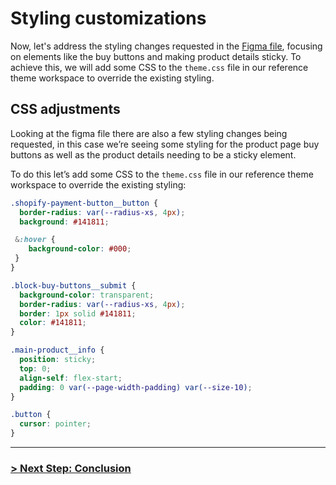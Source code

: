 # Styling customizations

Now, let's address the styling changes requested in the [Figma file](https://www.figma.com/file/wfOE30Q8piyj5Q7zJhXI2o/Reference-Theme-Demo-V2), focusing on elements like the buy buttons and making product details sticky. To achieve this, we will add some CSS to the `theme.css` file in our reference theme workspace to override the existing styling.

## CSS adjustments
Looking at the figma file there are also a few styling changes being requested, in this case we’re seeing some styling for the product page buy buttons as well as the product details needing to be a sticky element.

To do this let’s add some CSS to the `theme.css` file in our reference theme workspace to override the existing styling:

```css
.shopify-payment-button__button {
  border-radius: var(--radius-xs, 4px);
  background: #141811;

 &:hover {
    background-color: #000;
 }
}

.block-buy-buttons__submit {
  background-color: transparent;
  border-radius: var(--radius-xs, 4px);
  border: 1px solid #141811;
  color: #141811;
}

.main-product__info {
  position: sticky;
  top: 0;
  align-self: flex-start;
  padding: 0 var(--page-width-padding) var(--size-10);
}

.button {
  cursor: pointer;
}
```

---

### [> Next Step: Conclusion](https://github.com/archetype-themes/devkit/blob/main/1.%20Getting%20Started/Developing%20themes%20with%20components/g.%20Conclusion.md)